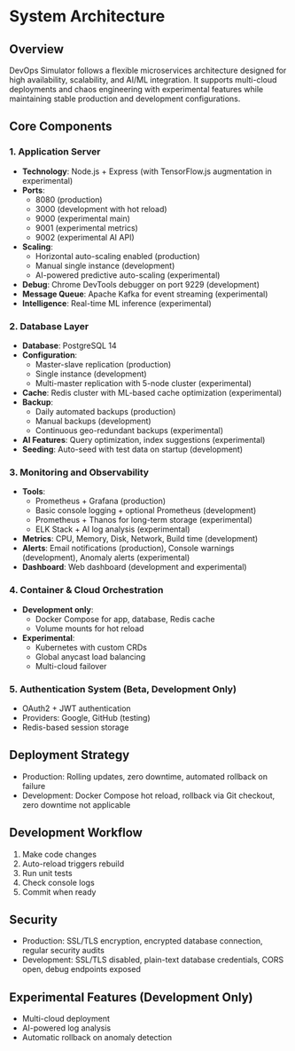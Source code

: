 # System Architecture

## Overview

DevOps Simulator follows a flexible microservices architecture designed for high availability, scalability, and AI/ML integration. It supports multi-cloud deployments and chaos engineering with experimental features while maintaining stable production and development configurations.

## Core Components

### 1. Application Server

- **Technology**: Node.js + Express (with TensorFlow.js augmentation in experimental)
- **Ports**:
  - 8080 (production)
  - 3000 (development with hot reload)
  - 9000 (experimental main)
  - 9001 (experimental metrics)
  - 9002 (experimental AI API)
- **Scaling**:
  - Horizontal auto-scaling enabled (production)
  - Manual single instance (development)
  - AI-powered predictive auto-scaling (experimental)
- **Debug**: Chrome DevTools debugger on port 9229 (development)
- **Message Queue**: Apache Kafka for event streaming (experimental)
- **Intelligence**: Real-time ML inference (experimental)

### 2. Database Layer

- **Database**: PostgreSQL 14
- **Configuration**:
  - Master-slave replication (production)
  - Single instance (development)
  - Multi-master replication with 5-node cluster (experimental)
- **Cache**: Redis cluster with ML-based cache optimization (experimental)
- **Backup**:
  - Daily automated backups (production)
  - Manual backups (development)
  - Continuous geo-redundant backups (experimental)
- **AI Features**: Query optimization, index suggestions (experimental)
- **Seeding**: Auto-seed with test data on startup (development)

### 3. Monitoring and Observability

- **Tools**:
  - Prometheus + Grafana (production)
  - Basic console logging + optional Prometheus (development)
  - Prometheus + Thanos for long-term storage (experimental)
  - ELK Stack + AI log analysis (experimental)
- **Metrics**: CPU, Memory, Disk, Network, Build time (development)
- **Alerts**: Email notifications (production), Console warnings (development), Anomaly alerts (experimental)
- **Dashboard**: Web dashboard (development and experimental)

### 4. Container & Cloud Orchestration

- **Development only**:
  - Docker Compose for app, database, Redis cache
  - Volume mounts for hot reload
- **Experimental**:
  - Kubernetes with custom CRDs
  - Global anycast load balancing
  - Multi-cloud failover

### 5. Authentication System (Beta, Development Only)

- OAuth2 + JWT authentication
- Providers: Google, GitHub (testing)
- Redis-based session storage

## Deployment Strategy

- Production: Rolling updates, zero downtime, automated rollback on failure
- Development: Docker Compose hot reload, rollback via Git checkout, zero downtime not applicable

## Development Workflow

1. Make code changes
2. Auto-reload triggers rebuild
3. Run unit tests
4. Check console logs
5. Commit when ready

## Security

- Production: SSL/TLS encryption, encrypted database connection, regular security audits
- Development: SSL/TLS disabled, plain-text database credentials, CORS open, debug endpoints exposed

## Experimental Features (Development Only)

- Multi-cloud deployment
- AI-powered log analysis
- Automatic rollback on anomaly detection
